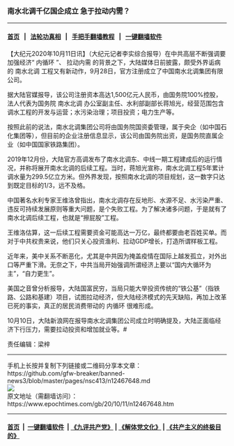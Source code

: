 ### 南水北调千亿国企成立 急于拉动内需？
------------------------

#### [首页](https://github.com/gfw-breaker/banned-news3/blob/master/README.md) &nbsp;&nbsp;|&nbsp;&nbsp; [法轮功真相](https://github.com/begood0513/basic/blob/master/README.md)  &nbsp;&nbsp;|&nbsp;&nbsp; [手把手翻墙教程](https://github.com/gfw-breaker/guides/wiki)  &nbsp;&nbsp;|&nbsp;&nbsp; [一键翻墙软件](https://github.com/gfw-breaker/nogfw/blob/master/README.md)  



<div><p>
 【大纪元2020年10月11日讯】（大纪元记者李实综合报导）在中共高层不断强调要加强经济“
 <ok href="https://www.epochtimes.com/gb/tag/%E5%86%85%E5%BE%AA%E7%8E%AF.html">
  内循环
 </ok>
 ”、
 <ok href="https://www.epochtimes.com/gb/tag/%E6%8B%89%E5%8A%A8%E5%86%85%E9%9C%80.html">
  拉动内需
 </ok>
 的背景之下，大陆媒体日前披露，颇受外界诟病的
 <ok href="https://www.epochtimes.com/gb/tag/%E5%8D%97%E6%B0%B4%E5%8C%97%E8%B0%83.html">
  南水北调
 </ok>
 工程又有新动作，9月28日，官方注册成立了中国南水北调集团有限公司。
</p>
<p>
 据大陆官媒报导，该公司注册资本高达1,500亿元人民币，由国务院100%控股，法人代表为国务院
 <ok href="https://www.epochtimes.com/gb/tag/%E5%8D%97%E6%B0%B4%E5%8C%97%E8%B0%83.html">
  南水北调
 </ok>
 办公室副主任、水利部副部长蒋旭光，经营范围包含调水工程的开发与运营；水污染治理；项目投资；电力生产等。
</p>
<p>
 按照此前的说法，南水北调集团公司将由国务院国资委管理，属于央企（如中国石化集团等），但目前的企业注册信息显示，该公司由国务院出资，是国务院直属企业（如中国国家铁路集团）。
</p>
<p>
 2019年12月份，大陆官方高调发布了南水北调东、中线一期工程建成后的运行情况，并称将展开南水北调的后续工程。当时，蒋旭光宣称，南水北调工程5年累计调水量为299.5亿立方米。但外界发现，按照南水北调的项目规划，这一数字只达到既定目标的1/3，远不及格。
</p>
<p>
 中国著名水利专家王维洛曾指出，南水北调存在反地形、水源不足、水污染严重、违反可持续发展原则等重大问题，是个失败工程。为了解决诸多问题，于是就有了南水北调后续工程，也就是“擦屁股”工程。
</p>
<p>
 王维洛估算，这一后续工程需要资金可能高达一万亿，最终都要由老百姓买单。而对于中共权贵来说，他们只关心投资渔利、拉动GDP增长，打造所谓样板工程。
</p>
<p>
 近年来，美中关系不断恶化，尤其是中共因为掩盖疫情在国际上越发孤立，对外出口等严重下滑。无奈之下，中共当局开始强调所谓经济上要以“国内大循环为主”，“自力更生”。
</p>
<p>
 美国之音曾分析报导，大陆国富民穷，当局只能大举投资传统的“铁公基”（指铁路、公路和基建）项目，试图拉动经济，但大陆经济模式的先天缺陷，再加上改革已死的事实，真正的居民消费带动的
 <ok href="https://www.epochtimes.com/gb/tag/%E5%86%85%E5%BE%AA%E7%8E%AF.html">
  内循环
 </ok>
 很难形成。
</p>
<p>
 10月10日，大陆新浪网在报导南水北调集团公司成立时明确提及，大陆正面临经济下行压力，需要拉动投资和增加就业等。#
</p>
<p>
 责任编辑：梁梓
</p>
</div>
<hr/>
手机上长按并复制下列链接或二维码分享本文章：<br/>
https://github.com/gfw-breaker/banned-news3/blob/master/pages/nsc413/n12467648.md <br/>
<a href='https://github.com/gfw-breaker/banned-news3/blob/master/pages/nsc413/n12467648.md'><img src='https://github.com/gfw-breaker/banned-news3/blob/master/pages/nsc413/n12467648.md.png'/></a> <br/>
原文地址（需翻墙访问）：https://www.epochtimes.com/gb/20/10/11/n12467648.htm


------------------------
#### [首页](https://github.com/gfw-breaker/banned-news3/blob/master/README.md) &nbsp;|&nbsp; [一键翻墙软件](https://github.com/gfw-breaker/nogfw/blob/master/README.md) &nbsp;| [《九评共产党》](https://github.com/gfw-breaker/9ping.md/blob/master/README.md#九评之一评共产党是什么) | [《解体党文化》](https://github.com/gfw-breaker/jtdwh.md/blob/master/README.md) | [《共产主义的终极目的》](https://github.com/gfw-breaker/gczydzjmd.md/blob/master/README.md)


<img src='http://gfw-breaker.win/banned-news3/pages/nsc413/n12467648.md' width='0px' height='0px'/>